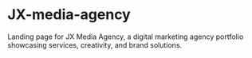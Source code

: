 # JX-media-agency
Landing page for JX Media Agency, a digital marketing agency portfolio showcasing services, creativity, and brand solutions.
